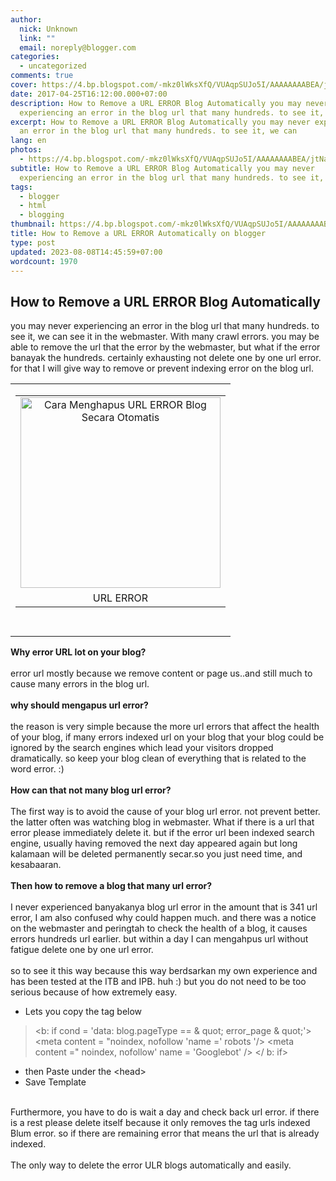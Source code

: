 ```yaml
---
author:
  nick: Unknown
  link: ""
  email: noreply@blogger.com
categories:
  - uncategorized
comments: true
cover: https://4.bp.blogspot.com/-mkz0lWksXfQ/VUAqpSUJo5I/AAAAAAAABEA/jtNaXv7Oiw4/s1600/Cara%2BMenghapus%2BURL%2BERROR%2Bsecara%2Botomatis.png
date: 2017-04-25T16:12:00.000+07:00
description: How to Remove a URL ERROR Blog Automatically you may never
  experiencing an error in the blog url that many hundreds. to see it, we can
excerpt: How to Remove a URL ERROR Blog Automatically you may never experiencing
  an error in the blog url that many hundreds. to see it, we can
lang: en
photos:
  - https://4.bp.blogspot.com/-mkz0lWksXfQ/VUAqpSUJo5I/AAAAAAAABEA/jtNaXv7Oiw4/s1600/Cara%2BMenghapus%2BURL%2BERROR%2Bsecara%2Botomatis.png
subtitle: How to Remove a URL ERROR Blog Automatically you may never
  experiencing an error in the blog url that many hundreds. to see it, we can
tags:
  - blogger
  - html
  - blogging
thumbnail: https://4.bp.blogspot.com/-mkz0lWksXfQ/VUAqpSUJo5I/AAAAAAAABEA/jtNaXv7Oiw4/s1600/Cara%2BMenghapus%2BURL%2BERROR%2Bsecara%2Botomatis.png
title: How to Remove a URL ERROR Automatically on blogger
type: post
updated: 2023-08-08T14:45:59+07:00
wordcount: 1970
---
```


<div dir="ltr" style="text-align: left;" trbidi="on"><h2> How to Remove a URL ERROR Blog Automatically </h2><div>you may never experiencing an error in the blog url that many hundreds. to  see it, we can see it in the webmaster. With many crawl errors. you may be  able to remove the url that the error by the webmaster, but what if the  error banayak the hundreds. certainly exhausting not delete one by one url  error. for that I will give way to remove or prevent indexing error on the  blog url. </div><div><table align="center" cellpadding="0" cellspacing="0">  <tbody><tr>    <td><table align="center" cellpadding="0" cellspacing="0" class="tr-caption-container" style="margin-left: auto; margin-right: auto; text-align: center;"><tbody><tr><td style="text-align: center;"><img alt="Cara Menghapus URL ERROR Blog Secara Otomatis" border="0" height="305" src="https://4.bp.blogspot.com/-mkz0lWksXfQ/VUAqpSUJo5I/AAAAAAAABEA/jtNaXv7Oiw4/s1600/Cara%2BMenghapus%2BURL%2BERROR%2Bsecara%2Botomatis.png" style="margin-left: auto; margin-right: auto;" title="How to Remove a URL ERROR Blog Automatically" width="320"></td></tr><tr><td class="tr-caption" style="text-align: center;">URL ERROR</td></tr></tbody></table><a href="http://4.bp.blogspot.com/-mkz0lWksXfQ/VUAqpSUJo5I/AAAAAAAABEA/jtNaXv7Oiw4/s1600/Cara%2BMenghapus%2BURL%2BERROR%2Bsecara%2Botomatis.png" rel="noopener noreferer nofollow">            </a>    </td>   </tr><tr>    <td><br></td>   </tr></tbody> </table><strong>Why error URL lot on your blog?</strong> <br><strong>  <br> </strong> error url mostly because we remove content or page us..and still much to  cause many errors in the blog url.  <br><br><strong>why should mengapus url error?</strong> <br><strong>  <br> </strong> the reason is very simple because the more url errors that affect the  health of your blog, if many errors indexed url on your blog that your blog  could be ignored by the search engines which lead your visitors dropped  dramatically. so keep your blog clean of everything that is related to the  word error. :)  <br><br><strong>How can that not many blog url error?</strong> <br><strong>  <br> </strong> The first way is to avoid the cause of your blog url error. not prevent  better. the latter often was watching blog in webmaster. What if there is a  url that error please immediately delete it. but if the error url been  indexed search engine, usually having removed the next day appeared again  but long kalamaan will be deleted permanently secar.so you just need time,  and kesabaaran.  <br><br><strong>Then how to remove a blog that many url error?</strong> <br><strong>  <br> </strong> I never experienced banyakanya blog url error in the amount that is 341 url  error, I am also confused why could happen much. and there was a notice on  the webmaster and peringtah to check the health of a blog, it causes errors  hundreds url earlier. but within a day I can mengahpus url without fatigue  delete one by one url error.  <br><br>so to see it this way because this way berdsarkan my own experience and has  been tested at the ITB and IPB. huh :) but you do not need to be too  serious because of how extremely easy. </div><ul><li>  Lets you copy the tag below  </li></ul><blockquote>&lt;b: if cond = 'data: blog.pageType == &amp; quot; error_page &amp;  quot;'&gt; &lt;meta content = "noindex, nofollow 'name =' robots '/&gt;  &lt;meta content =" noindex, nofollow' name = 'Googlebot' /&gt; &lt;/ b:  if&gt; </blockquote><ul><li>  then Paste under the &lt;head&gt;  </li><li>  Save Template  </li></ul><div><br></div><div><div>Furthermore, you have to do is wait a day and check back url error. if   there is a rest please delete itself because it only removes the tag   urls indexed Blum error. so if there are remaining error that means the   url that is already indexed.  </div><div><br></div><div>The only way to delete the error ULR blogs automatically and easily.  </div></div></div>